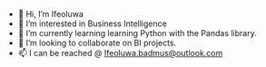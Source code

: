 - 👋 Hi, I’m Ifeoluwa
- 👀 I’m interested in Business Intelligence
- 🌱 I’m currently learning learning Python with the Pandas library.
- 💞️ I’m looking to collaborate on BI projects.
- 📫 I can be reached @ Ifeoluwa.badmus@outlook.com

<!---
coolluv50/coolluv50 is a ✨ special ✨ repository because its `README.md` (this file) appears on your GitHub profile.
You can click the Preview link to take a look at your changes.
--->
